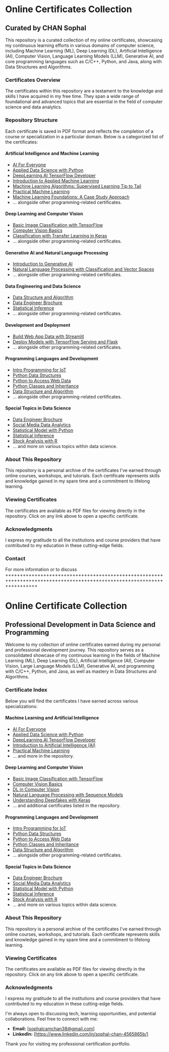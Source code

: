 # Online Certificates Collection
## Curated by CHAN Sophal

This repository is a curated collection of my online certificates, showcasing my continuous learning efforts in various domains of computer science, including Machine Learning (ML), Deep Learning (DL), Artificial Intelligence (AI), Computer Vision, Language Learning Models (LLM), Generative AI, and core programming languages such as C/C++, Python, and Java, along with Data Structures and Algorithms.

### Certificates Overview

The certificates within this repository are a testament to the knowledge and skills I have acquired in my free time. They span a wide range of foundational and advanced topics that are essential in the field of computer science and data analytics.

### Repository Structure

Each certificate is saved in PDF format and reflects the completion of a course or specialization in a particular domain. Below is a categorized list of the certificates:

#### Artificial Intelligence and Machine Learning
- [AI For Everyone](AI%20For%20Everyone.pdf)
- [Applied Data Science with Python](Applied%20DS%20with%20Python.pdf)
- [DeepLearning.AI TensorFlow Developer](DeepLearning.AI%20TensorFlow%20Developer.pdf)
- [Introduction to Applied Machine Learning](Introduction%20to%20Applied%20Machine%20Learning.pdf)
- [Machine Learning Algorithms: Supervised Learning Tip to Tail](Machine%20Learning%20Algorithms_Supervised%20Learning%20Tip%20to%20Tail.pdf)
- [Practical Machine Learning](Practical%20Machine%20Learning.pdf)
- [Machine Learning Foundations: A Case Study Approach](Machine%20Learning%20Foundations_A%20Case%20Study%20Approach.pdf)
- ... alongside other programming-related certificates.

#### Deep Learning and Computer Vision
- [Basic Image Classification with TensorFlow](Basic%20Image%20Classification%20with%20TensorFlow.pdf)
- [Computer Vision Basics](Computer%20Vision%20Basics.pdf)
- [Classification with Transfer Learning in Keras](Classification%20with%20Transfer%20Learning%20in%20Keras.pdf)
- ... alongside other programming-related certificates.

#### Generative AI and Natural Language Processing
- [Introduction to Generative AI](Introduction%20to%20Generative%20AI.pdf)
- [Natural Language Processing with Classification and Vector Spaces](Natural%20Language%20Processing%20with%20Classification%20and%20Vector%20Spaces.pdf)
- ... alongside other programming-related certificates.

#### Data Engineering and Data Science
- [Data Structure and Algorithm](Data%20Structure%20and%20Algorithm.pdf)
- [Data Engineer Brochure](Data%20Engineer%20Brochure_1-10-23.pdf)
- [Statistical Inference](Statistical%20Inference.pdf)
- ... alongside other programming-related certificates.

#### Development and Deployment
- [Build Web App Data with Streamlit](Build%20web%20App%20data%20with%20streamlit.pdf)
- [Deploy Models with TensorFlow Serving and Flask](Deploy%20Models%20with%20TensorFlow%20Serving%20and%20Flask.pdf)
- ... alongside other programming-related certificates.
  
#### Programming Languages and Development

- [Intro Programming for IoT](Intro%20Programming%20for%20IoT.pdf)
- [Python Data Structures](Python%20Data%20Structures.pdf)
- [Python to Access Web Data](Python%20to%20Access%20Web%20Data.pdf)
- [Python Classes and Inheritance](Python%20Classes%20and%20Inheritance.pdf)
- [Data Structure and Algorithm](Data%20Structure%20and%20Algorithm.pdf)
- ... alongside other programming-related certificates.

#### Special Topics in Data Science

- [Data Engineer Brochure](Data%20Engineer%20Brochure_1-10-23.pdf)
- [Social Media Data Analytics](Social%20Media%20Data%20Analytics.pdf)
- [Statistical Model with Python](Stat%20model%20with%20python.pdf)
- [Statistical Inference](Statistical%20Inference.pdf)
- [Stock Analysis with R](Stock%20Analysis_Create%20a%20Buy%20Signal%20Filter%20using%20R%20and%20the%20Quantmod%20Package.pdf)
- ... and more on various topics within data science.

### About This Repository

This repository is a personal archive of the certificates I've earned through online courses, workshops, and tutorials. Each certificate represents skills and knowledge gained in my spare time and a commitment to lifelong learning.

### Viewing Certificates

The certificates are available as PDF files for viewing directly in the repository. Click on any link above to open a specific certificate.

### Acknowledgments

I express my gratitude to all the institutions and course providers that have contributed to my education in these cutting-edge fields.

### Contact

For more information or to discuss
+++++++++++++++++++++++++++++++++++++++++++++++++++++++++++++++++++++++++++++++++++++++++++++++++++++++++++++++++++++++

  # Online Certificate Collection
## Professional Development in Data Science and Programming

Welcome to my collection of online certificates earned during my personal and professional development journey. This repository serves as a consolidated showcase of my continuous learning in the fields of Machine Learning (ML), Deep Learning (DL), Artificial Intelligence (AI), Computer Vision, Large Language Models (LLM), Generative AI, and programming with C/C++, Python, and Java, as well as mastery in Data Structures and Algorithms.

### Certificate Index

Below you will find the certificates I have earned across various specializations:

#### Machine Learning and Artificial Intelligence

- [AI For Everyone](AI%20For%20Everyone.pdf)
- [Applied Data Science with Python](Applied%20DS%20with%20Python.pdf)
- [DeepLearning.AI TensorFlow Developer](DeepLearning.AI%20TensorFlow%20Developer.pdf)
- [Introduction to Artificial Intelligence (AI)](Introduction%20to%20Artificial%20Intelligence%20(AI).pdf)
- [Practical Machine Learning](Practical%20Machine%20Learning.pdf)
- ... and more in the repository.

#### Deep Learning and Computer Vision

- [Basic Image Classification with TensorFlow](Basic%20Image%20Classification%20with%20TensorFlow.pdf)
- [Computer Vision Basics](Computer%20Vision%20Basics.pdf)
- [DL in Computer Vision](DL%20in%20CV.pdf)
- [Natural Language Processing with Sequence Models](Natural%20Language%20Processing%20with%20Sequence%20Models.pdf)
- [Understanding Deepfakes with Keras](Understanding%20Deepfakes%20with%20Keras.pdf)
- ... and additional certificates listed in the repository.

#### Programming Languages and Development

- [Intro Programming for IoT](Intro%20Programming%20for%20IoT.pdf)
- [Python Data Structures](Python%20Data%20Structures.pdf)
- [Python to Access Web Data](Python%20to%20Access%20Web%20Data.pdf)
- [Python Classes and Inheritance](Python%20Classes%20and%20Inheritance.pdf)
- [Data Structure and Algorithm](Data%20Structure%20and%20Algorithm.pdf)
- ... alongside other programming-related certificates.

#### Special Topics in Data Science

- [Data Engineer Brochure](Data%20Engineer%20Brochure_1-10-23.pdf)
- [Social Media Data Analytics](Social%20Media%20Data%20Analytics.pdf)
- [Statistical Model with Python](Stat%20model%20with%20python.pdf)
- [Statistical Inference](Statistical%20Inference.pdf)
- [Stock Analysis with R](Stock%20Analysis_Create%20a%20Buy%20Signal%20Filter%20using%20R%20and%20the%20Quantmod%20Package.pdf)
- ... and more on various topics within data science.

### About This Repository

This repository is a personal archive of the certificates I've earned through online courses, workshops, and tutorials. Each certificate represents skills and knowledge gained in my spare time and a commitment to lifelong learning.

### Viewing Certificates

The certificates are available as PDF files for viewing directly in the repository. Click on any link above to open a specific certificate.

### Acknowledgments

I express my gratitude to all the institutions and course providers that have contributed to my education in these cutting-edge fields.

I'm always open to discussing tech, learning opportunities, and potential collaborations. Feel free to connect with me:

- **Email:** [sophalcamchan38@gmail.com]
- **LinkedIn:** [https://www.linkedin.com/in/sophal-chan-4565865b/]

Thank you for visiting my professional certification portfolio.



